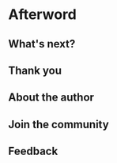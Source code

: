 # Afterword


## What's next?


## Thank you


## About the author


## Join the community


## Feedback
